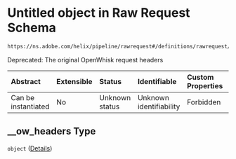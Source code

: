 # Untitled object in Raw Request Schema

```txt
https://ns.adobe.com/helix/pipeline/rawrequest#/definitions/rawrequest/properties/params/properties/__ow_headers
```

Deprecated: The original OpenWhisk request headers

| Abstract            | Extensible | Status         | Identifiable            | Custom Properties | Additional Properties | Access Restrictions | Defined In                                                               |
| :------------------ | :--------- | :------------- | :---------------------- | :---------------- | :-------------------- | :------------------ | :----------------------------------------------------------------------- |
| Can be instantiated | No         | Unknown status | Unknown identifiability | Forbidden         | Allowed               | none                | [rawrequest.schema.json*](rawrequest.schema.json "open original schema") |

## \__ow_headers Type

`object` ([Details](rawrequest-definitions-rawrequest-properties-params-properties-\__ow_headers.md))
